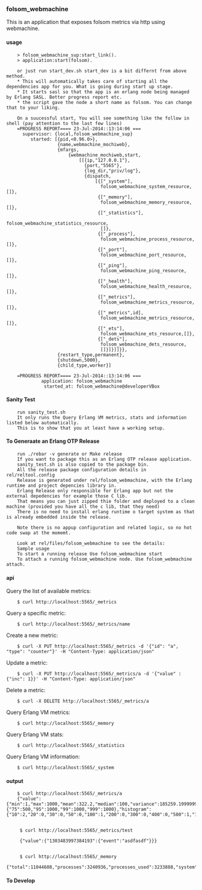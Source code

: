 ### folsom_webmachine

This is an application that exposes folsom metrics via http using webmachine.


#### usage

        > folsom_webmachine_sup:start_link().
        > application:start(folsom).
        
        or just run start_dev.sh start_dev is a bit differnt from above method.
        * This will automatically takes care of starting all the dependencies app for you. What is going during start up stage.
        * It starts sasl so that the app is an erlang node being managed by Erlang SASL. Better progress report etc.
        * the script gave the node a short name as folsom. You can change that to your liking.
        
        On a suucessful start, You will see something like the follow in shell (pay attention to the last few lines)
        =PROGRESS REPORT==== 23-Jul-2014::13:14:06 ===
          supervisor: {local,folsom_webmachine_sup}
             started: [{pid,<0.96.0>},
                       {name,webmachine_mochiweb},
                       {mfargs,
                           {webmachine_mochiweb,start,
                               [[{ip,"127.0.0.1"},
                                 {port,"5565"},
                                 {log_dir,"priv/log"},
                                 {dispatch,
                                     [{["_system"],
                                       folsom_webmachine_system_resource,[]},
                                      {["_memory"],
                                       folsom_webmachine_memory_resource,[]},
                                      {["_statistics"],
                                       folsom_webmachine_statistics_resource,
                                       []},
                                      {["_process"],
                                       folsom_webmachine_process_resource,[]},
                                      {["_port"],
                                       folsom_webmachine_port_resource,[]},
                                      {["_ping"],
                                       folsom_webmachine_ping_resource,[]},
                                      {["_health"],
                                       folsom_webmachine_health_resource,[]},
                                      {["_metrics"],
                                       folsom_webmachine_metrics_resource,[]},
                                      {["_metrics",id],
                                       folsom_webmachine_metrics_resource,[]},
                                      {["_ets"],
                                       folsom_webmachine_ets_resource,[]},
                                      {["_dets"],
                                       folsom_webmachine_dets_resource,
                                       []}]}]]}},
                       {restart_type,permanent},
                       {shutdown,5000},
                       {child_type,worker}]
                       
        =PROGRESS REPORT==== 23-Jul-2014::13:14:06 ===
                 application: folsom_webmachine
                  started_at: folsom_webmachine@developerVBox
#### Sanity Test
        run sanity_test.sh
        It only runs the Query Erlang VM metrics, stats and information listed below automatically. 
        This is to show that you at least have a working setup.

#### To Generaate an Erlang OTP Release
        run ./rebar -v generate or Make release
        If you want to package this as an Erlang OTP release application.
        sanity_test.sh is also copied to the package bin.
        All the release package configuration details in rel/reltool.config
        Release is generated under rel/folsom_webmachine, with the Erlang runtime and project depencies library in.
        Erlang Release only responsible for Erlang app but not the external depedencies for example those C lib.
        That means you can just zipped thie folder and deployed to a clean machine (provided you have all the c lib, that they need)
        There is no need to install erlang runtime o target system as that is already embedded inside the release.
        
        Note there is no appup configuration and related logic, so no hot code swap at the momemt.
        
        Look at rel/files/folsom_webmachine to see the details:
        Sample usage
        To start a running release Use folsom_webmachine start 
        To attach a running folsom_webmachine node. Use folsom_webmachine attach. 

#### api

Query the list of available metrics:

        $ curl http://localhost:5565/_metrics

Query a specific metric:

        $ curl http://localhost:5565/_metrics/name

Create a new metric:

        $ curl -X PUT http://localhost:5565/_metrics -d '{"id": "a", "type": "counter"}' -H "Content-Type: application/json"

Update a metric:

        $ curl -X PUT http://localhost:5565/_metrics/a -d '{"value" : {"inc": 1}}' -H "Content-Type: application/json"

Delete a metric:

        $ curl -X DELETE http://localhost:5565/_metrics/a

Query Erlang VM metrics:

        $ curl http://localhost:5565/_memory

Query Erlang VM stats:

        $ curl http://localhost:5565/_statistics

Query Erlang VM information:

        $ curl http://localhost:5565/_system

#### output

        $ curl http://localhost:5565/_metrics/a
        {"value":{"min":1,"max":1000,"mean":322.2,"median":100,"variance":185259.19999999998,"standard_deviation":430.4174717643325,"skewness":1.2670136514902162,"kurtosis":-1.2908313302242205,"percentile":{"75":500,"95":1000,"99":1000,"999":1000},"histogram":{"10":2,"20":0,"30":0,"50":0,"100":1,"200":0,"300":0,"400":0,"500":1,"1000":1,"99999999999999":0}}}


         $ curl http://localhost:5565/_metrics/test

         {"value":{"1303483997384193":{"event":"asdfasdf"}}}


         $ curl http://localhost:5565/_memory
         {"total":11044608,"processes":3240936,"processes_used":3233888,"system":7803672,"atom":532137,"atom_used":524918,"binary":696984,"code":4358030,"ets":385192}

#### To Develop

        

